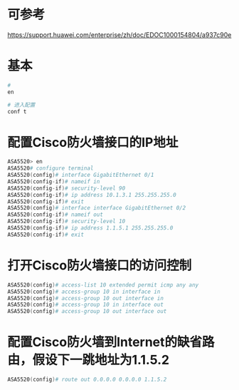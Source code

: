 
# 可参考
https://support.huawei.com/enterprise/zh/doc/EDOC1000154804/a937c90e

# 基本
```s
# 
en

# 进入配置 
conf t

```

# 配置Cisco防火墙接口的IP地址
```s
ASA5520> en 
ASA5520# configure terminal 
ASA5520(config)# interface GigabitEthernet 0/1 
ASA5520(config-if)# nameif in 
ASA5520(config-if)# security-level 90 
ASA5520(config-if)# ip address 10.1.3.1 255.255.255.0 
ASA5520(config-if)# exit 
ASA5520(config)# interface interface GigabitEthernet 0/2 
ASA5520(config-if)# nameif out 
ASA5520(config-if)# security-level 10 
ASA5520(config-if)# ip address 1.1.5.1 255.255.255.0 
ASA5520(config-if)# exit
```


# 打开Cisco防火墙接口的访问控制
```s
ASA5520(config)# access-list 10 extended permit icmp any any 
ASA5520(config)# access-group 10 in interface in 
ASA5520(config)# access-group 10 out interface in 
ASA5520(config)# access-group 10 in interface out 
ASA5520(config)# access-group 10 out interface out
```

# 配置Cisco防火墙到Internet的缺省路由，假设下一跳地址为1.1.5.2
```s
ASA5520(config)# route out 0.0.0.0 0.0.0.0 1.1.5.2 
```

